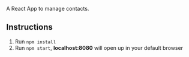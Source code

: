 
A React App to manage contacts.

## Instructions

1.  Run `npm install`
2.  Run `npm start`, **localhost:8080** will open up in your default browser